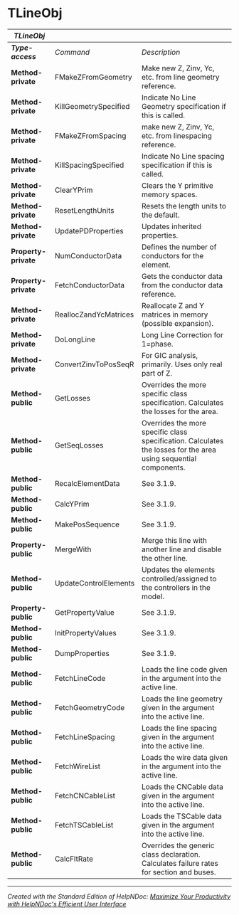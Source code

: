 # TLineObj

| ***TLineObj*** |  |  |
| --- | --- | --- |
| ***Type-access*** | *Command* | *Description* |
| **Method-private** | FMakeZFromGeometry | Make new Z, Zinv, Yc, etc. from line geometry reference. |
| **Method-private** | KillGeometrySpecified | Indicate No Line Geometry specification if this is called. |
| **Method-private** | FMakeZFromSpacing | make new Z, Zinv, Yc, etc. from linespacing reference. |
| **Method-private** | KillSpacingSpecified | Indicate No Line spacing specification if this is called. |
| **Method-private** | ClearYPrim | Clears the Y primitive memory spaces. |
| **Method-private** | ResetLengthUnits | Resets the length units to the default. |
| **Method-private** | UpdatePDProperties | Updates inherited properties. |
| **Property-private** | NumConductorData | Defines the number of conductors for the element. |
| **Property-private** | FetchConductorData | Gets the conductor data from the conductor data reference. |
| **Method-private** | ReallocZandYcMatrices | Reallocate Z and Y matrices in memory (possible expansion). |
| **Method-private** | DoLongLine | Long Line Correction for 1=phase. |
| **Method-private** | ConvertZinvToPosSeqR | For GIC analysis, primarily. Uses only real part of Z. |
| **Method-public** | GetLosses | Overrides the more specific class specification. Calculates the losses for the area. |
| **Method-public** | GetSeqLosses | Overrides the more specific class specification. Calculates the losses for the area using sequential components. |
| **Method-public** | RecalcElementData | See 3.1.9. |
| **Method-public** | CalcYPrim | See 3.1.9. |
| **Method-public** | MakePosSequence | See 3.1.9. |
| **Property-public** | MergeWith | Merge this line with another line and disable the other line. |
| **Method-public** | UpdateControlElements | Updates the elements controlled/assigned to the controllers in the model. |
| **Property-public** | GetPropertyValue | See 3.1.9. |
| **Method-public** | InitPropertyValues | See 3.1.9. |
| **Method-public** | DumpProperties | See 3.1.9. |
| **Method-public** | FetchLineCode | Loads the line code given in the argument into the active line. |
| **Method-public** | FetchGeometryCode | Loads the line geometry given in the argument into the active line. |
| **Method-public** | FetchLineSpacing | Loads the line spacing given in the argument into the active line. |
| **Method-public** | FetchWireList | Loads the wire data given in the argument into the active line. |
| **Method-public** | FetchCNCableList | Loads the CNCable data given in the argument into the active line. |
| **Method-public** | FetchTSCableList | Loads the TSCable data given in the argument into the active line. |
| **Method-public** | CalcFltRate | Overrides the generic class declaration. Calculates failure rates for section and buses. |



***
_Created with the Standard Edition of HelpNDoc: [Maximize Your Productivity with HelpNDoc's Efficient User Interface](<https://www.helpndoc.com/feature-tour/stunning-user-interface/>)_
